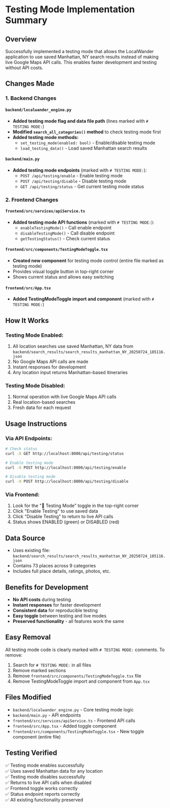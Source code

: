 # Testing Mode Implementation Summary

## Overview
Successfully implemented a testing mode that allows the LocalWander application to use saved Manhattan, NY search results instead of making live Google Maps API calls. This enables faster development and testing without API costs.

## Changes Made

### 1. Backend Changes

#### `backend/localwander_engine.py`
- **Added testing mode flag and data file path** (lines marked with `# TESTING MODE:`)
- **Modified `search_all_categories()` method** to check testing mode first
- **Added testing mode methods:**
  - `set_testing_mode(enabled: bool)` - Enable/disable testing mode
  - `load_testing_data()` - Load saved Manhattan search results

#### `backend/main.py`
- **Added testing mode endpoints** (marked with `# TESTING MODE:`):
  - `POST /api/testing/enable` - Enable testing mode
  - `POST /api/testing/disable` - Disable testing mode  
  - `GET /api/testing/status` - Get current testing mode status

### 2. Frontend Changes

#### `frontend/src/services/apiService.ts`
- **Added testing mode API functions** (marked with `# TESTING MODE:`):
  - `enableTestingMode()` - Call enable endpoint
  - `disableTestingMode()` - Call disable endpoint
  - `getTestingStatus()` - Check current status

#### `frontend/src/components/TestingModeToggle.tsx`
- **Created new component** for testing mode control (entire file marked as testing mode)
- Provides visual toggle button in top-right corner
- Shows current status and allows easy switching

#### `frontend/src/App.tsx`
- **Added TestingModeToggle import and component** (marked with `# TESTING MODE:`)

## How It Works

### Testing Mode Enabled:
1. All location searches use saved Manhattan, NY data from `backend/search_results/search_results_manhattan_NY_20250724_185116.json`
2. No Google Maps API calls are made
3. Instant responses for development
4. Any location input returns Manhattan-based itineraries

### Testing Mode Disabled:
1. Normal operation with live Google Maps API calls
2. Real location-based searches
3. Fresh data for each request

## Usage Instructions

### Via API Endpoints:
```bash
# Check status
curl -X GET http://localhost:8000/api/testing/status

# Enable testing mode
curl -X POST http://localhost:8000/api/testing/enable

# Disable testing mode  
curl -X POST http://localhost:8000/api/testing/disable
```

### Via Frontend:
1. Look for the "🧪 Testing Mode" toggle in the top-right corner
2. Click "Enable Testing" to use saved data
3. Click "Disable Testing" to return to live API calls
4. Status shows ENABLED (green) or DISABLED (red)

## Data Source
- Uses existing file: `backend/search_results/search_results_manhattan_NY_20250724_185116.json`
- Contains 73 places across 9 categories
- Includes full place details, ratings, photos, etc.

## Benefits for Development
- **No API costs** during testing
- **Instant responses** for faster development
- **Consistent data** for reproducible testing
- **Easy toggle** between testing and live modes
- **Preserved functionality** - all features work the same

## Easy Removal
All testing mode code is clearly marked with `# TESTING MODE:` comments. To remove:

1. Search for `# TESTING MODE:` in all files
2. Remove marked sections
3. Remove `frontend/src/components/TestingModeToggle.tsx` file
4. Remove TestingModeToggle import and component from `App.tsx`

## Files Modified
- `backend/localwander_engine.py` - Core testing mode logic
- `backend/main.py` - API endpoints
- `frontend/src/services/apiService.ts` - Frontend API calls
- `frontend/src/App.tsx` - Added toggle component
- `frontend/src/components/TestingModeToggle.tsx` - New toggle component (entire file)

## Testing Verified
✅ Testing mode enables successfully  
✅ Uses saved Manhattan data for any location  
✅ Testing mode disables successfully  
✅ Returns to live API calls when disabled  
✅ Frontend toggle works correctly  
✅ Status endpoint reports correctly  
✅ All existing functionality preserved